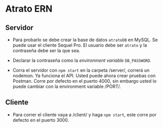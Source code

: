 # Atrato ERN

## Servidor

- Para probarlo se debe crear la base de datos `atratoDB` en MySQL. Se puede usar el cliente Sequel Pro. El usuario debe ser `atrato` y la contraseña debe ser la que sea.

- Declarar la contraseña como la _environment variable_ `DB_PASSWORD`.

- Corra el servidor con `npm start` en la carpeta /server/, correrá un nodemon. Ya funciona el API. Usted puede ahora crear pruebas con Postman. Corre por defecto en el puerto 4000, sin embargo usted lo puede cambiar con la environment variable /PORT/.

## Cliente

- Para correr el cliente vaya a /client/ y haga `npm start`, este corre por defecto en el puerto 3000.
